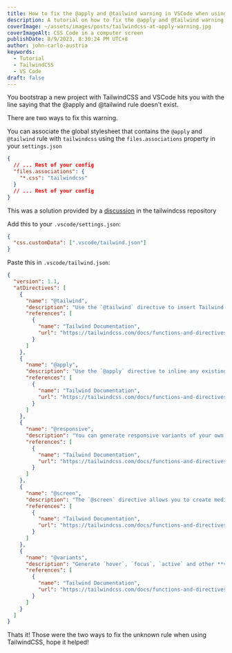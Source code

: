 ```yaml
---
title: How to fix the @apply and @tailwind warning in VSCode when using TailwindCSS
description: A tutorial on how to fix the @apply and @tailwind warning when using VS Code with TailwindCSS
coverImage: ~/assets/images/posts/tailwindcss-at-apply-warning.jpg
coverImageAlt: CSS Code in a computer screen
publishDate: 8/9/2023, 8:30:24 PM UTC+8
author: john-carlo-austria
keywords:
  - Tutorial
  - TailwindCSS
  - VS Code
draft: false
---
```


You bootstrap a new project with TailwindCSS and VSCode hits you with the line saying that the @apply and @tailwind rule doesn't exist.

There are two ways to fix this warning.

You can associate the global stylesheet that contains the `@apply` and `@tailwind` rule with `tailwindcss` using the `files.associations` property in your `settings.json`

```json
{
  // ... Rest of your config
  "files.associations": {
    "*.css": "tailwindcss"
  }
  // ... Rest of your config
}
```

This was a solution provided by a [discussion](https://github.com/tailwindlabs/tailwindcss/discussions/5258#discussioncomment-1979394) in the tailwindcss repository

Add this to your `.vscode/settings.json`:

```json
{
  "css.customData": [".vscode/tailwind.json"]
}
```

Paste this in `.vscode/tailwind.json`:

````json
{
  "version": 1.1,
  "atDirectives": [
    {
      "name": "@tailwind",
      "description": "Use the `@tailwind` directive to insert Tailwind's `base`, `components`, `utilities` and `screens` styles into your CSS.",
      "references": [
        {
          "name": "Tailwind Documentation",
          "url": "https://tailwindcss.com/docs/functions-and-directives#tailwind"
        }
      ]
    },
    {
      "name": "@apply",
      "description": "Use the `@apply` directive to inline any existing utility classes into your own custom CSS. This is useful when you find a common utility pattern in your HTML that you’d like to extract to a new component.",
      "references": [
        {
          "name": "Tailwind Documentation",
          "url": "https://tailwindcss.com/docs/functions-and-directives#apply"
        }
      ]
    },
    {
      "name": "@responsive",
      "description": "You can generate responsive variants of your own classes by wrapping their definitions in the `@responsive` directive:\n```css\n@responsive {\n  .alert {\n    background-color: #E53E3E;\n  }\n}\n```\n",
      "references": [
        {
          "name": "Tailwind Documentation",
          "url": "https://tailwindcss.com/docs/functions-and-directives#responsive"
        }
      ]
    },
    {
      "name": "@screen",
      "description": "The `@screen` directive allows you to create media queries that reference your breakpoints by **name** instead of duplicating their values in your own CSS:\n```css\n@screen sm {\n  /* ... */\n}\n```\n…gets transformed into this:\n```css\n@media (min-width: 640px) {\n  /* ... */\n}\n```\n",
      "references": [
        {
          "name": "Tailwind Documentation",
          "url": "https://tailwindcss.com/docs/functions-and-directives#screen"
        }
      ]
    },
    {
      "name": "@variants",
      "description": "Generate `hover`, `focus`, `active` and other **variants** of your own utilities by wrapping their definitions in the `@variants` directive:\n```css\n@variants hover, focus {\n   .btn-brand {\n    background-color: #3182CE;\n  }\n}\n```\n",
      "references": [
        {
          "name": "Tailwind Documentation",
          "url": "https://tailwindcss.com/docs/functions-and-directives#variants"
        }
      ]
    }
  ]
}
````

Thats it! Those were the two ways to fix the unknown rule when using TailwindCSS, hope it helped!

